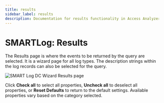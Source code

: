 ```yaml
---
title: results
sidebar_label: results
description: Documentation for results functionality in Access Analyzer including configuration and usage information.
---
```


# SMARTLog: Results

The Results page is where the events to be returned by the query are selected. It is a wizard page
for all log types. The description strings within the log records can also be selected for the
query.

![SMART Log DC Wizard Results page](/img/product_docs/accessanalyzer/admin/datacollector/adinventory/results.webp)

Click **Check all** to select all properties, **Uncheck all** to deselect all properties, or **Reset
Defaults** to return to the default settings. Available properties vary based on the category
selected.
